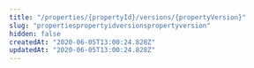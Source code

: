 ```yaml
---
title: "/properties/{propertyId}/versions/{propertyVersion}"
slug: "propertiespropertyidversionspropertyversion"
hidden: false
createdAt: "2020-06-05T13:00:24.828Z"
updatedAt: "2020-06-05T13:00:24.828Z"
---
```

